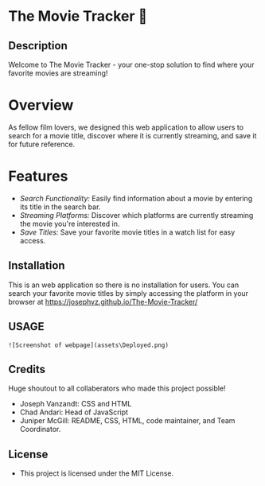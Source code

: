 # The Movie Tracker 🍿
## Description

Welcome to The Movie Tracker - your one-stop solution to find where your favorite movies are streaming!

# Overview
As fellow film lovers, we designed this web application to allow users to search for a movie title, discover where it is currently streaming, and save it for future reference.

# Features

- *Search Functionality:* Easily find information about a movie by entering its title in the search bar.
- *Streaming Platforms:* Discover which platforms are currently streaming the movie you're interested in.
- *Save Titles:* Save your favorite movie titles in a watch list for easy access. 


## Installation
This is an web application so there is no installation for users. You can search your favorite movie titles by simply accessing the platform in your browser at <a href="https://josephvz.github.io/The-Movie-Tracker/" target="_blank">https://josephvz.github.io/The-Movie-Tracker/</a>

## USAGE
```
![Screenshot of webpage](assets\Deployed.png)
```

## Credits
Huge shoutout to all collaberators who made this project possible! 

- Joseph Vanzandt: CSS and HTML
- Chad Andari: Head of JavaScript
- Juniper McGill: README, CSS, HTML, code maintainer, and Team Coordinator.

## License
- This project is licensed under the MIT License.